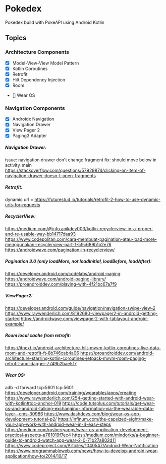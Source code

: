 # Pokedex
 Pokedex build with PokeAPI using Android Kotlin

## Topics
### Architecture Components
- [x] Model-View-View Model Pattern
- [x] Kotlin Coroutines
- [x] Retrofit
- [x] Hilt Dependency Injection
- [x] Room
- [] Wear OS

### Navigation Components
- [x] Androidx Navigation
- [x] Navigation Drawer
- [x] View Pager 2
- [x] Paging3 Adapter

##### Navigation Drawer:
issue: navigation drawer don't change fragment
fix: should move <NavigationView> below <include> in activity_main  
https://stackoverflow.com/questions/57929874/clicking-on-item-of-navigation-drawer-doesn-t-open-fragments  

##### Retrofit:
dynamic url = https://futurestud.io/tutorials/retrofit-2-how-to-use-dynamic-urls-for-requests  

##### RecyclerView:
https://medium.com/@info.anikdey003/kotlin-recyclerview-in-a-proper-and-re-usable-way-bb14717daa93  
https://www.codepolitan.com/cara-membuat-pagination-atau-load-more-menggunakan-recyclerview-part-1-59c689b1b2e76  
https://androidwave.com/pagination-in-recyclerview/  

##### Pagination 3.0 (only loadMore, not loadInitial, loadBefore, loadAfter):  
https://developer.android.com/codelabs/android-paging
https://androidwave.com/android-paging-library/
https://proandroiddev.com/playing-with-4f21bc67a7f9

##### ViewPager2:
https://developer.android.com/guide/navigation/navigation-swipe-view-2
https://www.raywenderlich.com/8192680-viewpager2-in-android-getting-started
https://androidwave.com/viewpager2-with-tablayout-android-example/

##### Room local cache from retrofit:
https://itnext.io/android-architecture-hilt-mvvm-kotlin-coroutines-live-data-room-and-retrofit-ft-8b746cab4a06
https://proandroiddev.com/android-architecture-starring-kotlin-coroutines-jetpack-mvvm-room-paging-retrofit-and-dagger-7749b2bae5f7

##### Wear OS:
adb -d forward tcp:5601 tcp:5601
https://developer.android.com/training/wearables/apps/creating
https://www.raywenderlich.com/254-getting-started-with-android-wear-with-kotlin#toc-anchor-019
https://code.tutsplus.com/tutorials/get-wear-os-and-android-talking-exchanging-information-via-the-wearable-data-layer--cms-30986
https://www.dashdevs.com/blog/wear-os-app-development-tutorial-p2/
https://infinum.com/the-capsized-eight/make-your-app-work-with-android-wear-in-4-easy-steps
https://medium.com/rosberryapps/wear-os-application-development-practical-aspects-a761019f7ec4
https://medium.com/mindorks/a-beginner-guide-to-android-watch-app-wear-2-0-71b27a802d11
https://www.codeproject.com/Articles/1040547/Android-Wear-Notification
https://www.programmableweb.com/news/how-to-develop-android-wear-application/how-to/2014/10/17